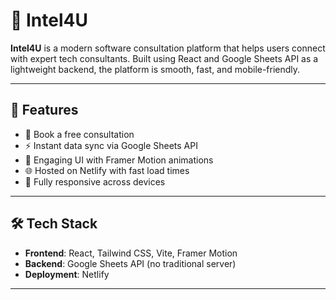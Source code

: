 # 🧠 Intel4U

**Intel4U** is a modern software consultation platform that helps users connect with expert tech consultants. Built using React and Google Sheets API as a lightweight backend, the platform is smooth, fast, and mobile-friendly.

---

## 🚀 Features

- 📝 Book a free consultation
- ⚡ Instant data sync via Google Sheets API
- 💬 Engaging UI with Framer Motion animations
- 🌐 Hosted on Netlify with fast load times
- 📱 Fully responsive across devices

---

## 🛠️ Tech Stack

- **Frontend**: React, Tailwind CSS, Vite, Framer Motion  
- **Backend**: Google Sheets API (no traditional server)  
- **Deployment**: Netlify

---





